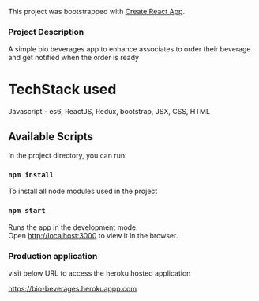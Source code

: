 This project was bootstrapped with [Create React App](https://github.com/facebook/create-react-app).

### Project Description

A simple bio beverages app to enhance associates to order their beverage and get notified when the order is ready

# TechStack used

Javascript - es6, ReactJS, Redux, bootstrap, JSX, CSS, HTML

## Available Scripts

In the project directory, you can run:

### `npm install`

To install all node modules used in the project

### `npm start`

Runs the app in the development mode.<br>
Open [http://localhost:3000](http://localhost:3000) to view it in the browser.

### Production application

visit below URL to access the heroku hosted application

https://bio-beverages.herokuappp.com



